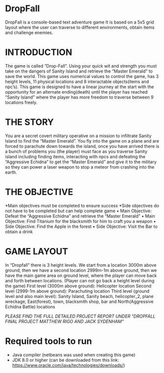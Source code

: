# DropFall
DropFall is a console-based text adventure game
It is based on a 5x5 grid layout where the user can traverse to different environments, obtain items and challenge enemies.

# INTRODUCTION
The game is called “Drop-Fall”. Using your quick wit and strength you must take on the dangers of Sanity Island and retrieve the “Master Emerald” to save the world. This game uses numerical values to control the game, has 3 height levels, 11 physical locations and 8 interactable objects(items and npc’s). This game is designed to have a linear journey at the start with the opportunity for an alternate ending(death) until the player has reached “Sanity Island” where the player has more freedom to traverse between 9 locations freely.

# THE STORY
You are a secret covert military operative on a mission to infiltrate Sanity Island to find the “Master Emerald”. You fly into the game on a plane and are forced to parachute down towards the island, once you have arrived there is a bunch of problems you (the player) must face as you traverse Sanity island including finding items, interacting with npcs and defeating the “Aggressive Echidna” to get the “Master Emerald” and give it to the military so they can power a laser weapon to stop a meteor from crashing into the earth.

# THE OBJECTIVE
*Main objectives must be completed to ensure success
*Side objectives do not have to be completed but can help complete game
•	Main Objective: Defeat the “Aggressive Echidna” and retrieve the “Master Emerald”
•	Main Objective: Find Titanium for the blacksmith for him to craft you a weapon
•	Side Objective: Find the Apple in the forest
•	Side Objective: Visit the Bar to obtain a drink

# GAME LAYOUT
In “Dropfall” there is 3 height levels. We start from a location 3000m above ground, then we have a second location 2999m-1m above ground, then we have the main game area on ground level, where the player can move back and forth between locations. (Player can not go back a height level during the game)
First level (3000m above ground): Helicopter location
Second level (2999-1m above ground): Parachuting location
Third level (ground level and also main level): Sanity Island, Sanity beach, helicopter_2, plane wreckage, East(forest), town, blacksmith shop, bar and North(Aggressive Echidna Battle) locations

*PLEASE FIND THE FULL DETAILED PROJECT REPORT UNDER "DROPFALL FINAL PROJECT MATTHEW RIGO AND JACK SYDENHAM"*

# Required tools to run
- Java compiler (netbeans was used when creating this game)
- JDK 8.0 or higher (can be downloaded from this link: https://www.oracle.com/java/technologies/downloads/)
